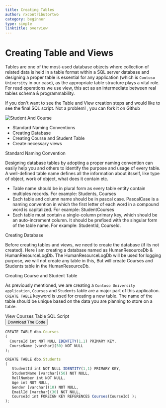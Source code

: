 ```yaml
---
title: Creating Tables
author: rxcontributortwo
category: beginner
type: simple
linktitle: overview
---
```


# Creating Table and Views
Tables are one of the most-used database objects where collection of related data is held in a table format within a SQL server database and designing a proper table is essential for any application (which is `Contoso University` in our case), as the appropriate table structure plays a vital role. For read operations we use view,  this act as an intermediate between real tables schema & programmability.

<a class="redirect-link">If you don't want to see the Table and View creation steps and would like to see the final SQL script. Not a problem! , you can fork it on Github</a>

![Student And Course](Images/student-course.PNG)

<ul class="bullet-list">
  <li>Standard Naming Conventions</li> 
  <li>Creating Database</li>
  <li>Creating Course and Student Table</li>
  <li>Create necessary views</li>
</ul>

<p class="step-title mt-5">Standard Naming Convention</p>
Designing database tables by adopting a proper naming convention can easily help you and others to identify the purpose and usage of every table. A well-defined table name defines all the information about itsself, like type of object, work of object, what does it contain etc.

<ul class="bullet-list">
  <li>Table name should be in plural form as every table entity contain multiples records. For example: Students, Courses</li> 
  <li>Each table and column name should be in pascal case. PascalCase is a naming convention in which the first letter of each word in a compound word is capitalized. For example: StudentCourses</li>
  <li>Each table must contain a single-column primary key, which should be an auto-increment column. It should be prefixed with the singular form of the table name. For example: StudentId, CourseId.</li>
</ul>

<p class="step-title mt-5">Creating Database</p>
Before creating tables and views, we need to create the database (if its not created). Here i am creating a database named as HumanResourceDb & HumanResourceLogDb. The HumanResourceLogDb will be used for logging purpose, we will not create any table in this, But will create Courses and Students table in the HumanResourceDb.

<p class="step-title mt-5">Creating Course and Student Table</p>

As previously mentioned, we are creating a `Contoso University application`, `Courses` and `Students` table are a major part of this application. `CREATE TABLE` keyword is used for creating a new table. The name of the table should be unique based on the data you are planning to store on a table.

<a class="redirect-link">View Courses Table SQL Script</a>
<br/>
<button class="btn btn-default">Download The Code</button>

````js
CREATE TABLE dbo.Courses
( 
  CourseId int NOT NULL IDENTITY(1,1) PRIMARY KEY,
  CourseName [varchar](50) NOT NULL 
);
````  

````js
CREATE TABLE dbo.Students
(
   StudentId int NOT NULL IDENTITY(1,1) PRIMARY KEY,
   StudentName [varchar](50) NOT NULL,
   RollNumber int NOT NULL,
   Age int NOT NULL,
   Gender [varchar](10) NOT NULL,
   EmailId [varchar](30) NOT NULL,
   CourseId int FOREIGN KEY REFERENCES Courses(CourseId) );  
);
````  